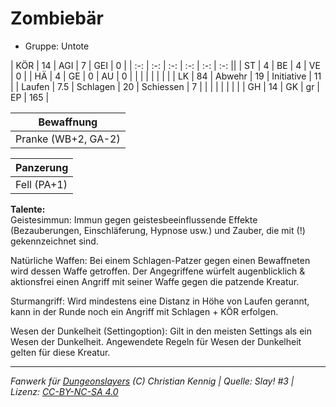 # Zombiebär  
- Gruppe: Untote  

| KÖR    | 14  | AGI      | 7  | GEI        | 0   |
| :-: | :-: | :-: | :-: | :-: | :-: ||
| ST     | 4   | BE       | 4  | VE         | 0   |
| HÄ     | 4   | GE       | 0  | AU         | 0   |
|        |     |          |    |            |     |
| LK     | 84  | Abwehr   | 19 | Initiative | 11  |
| Laufen | 7.5 | Schlagen | 20 | Schiessen  | 7   |
|        |     |          |    |            |     |
| GH     | 14  | GK       | gr | EP         | 165 |


| Bewaffnung |
| --- |
| Pranke (WB+2, GA-2) |


| Panzerung |
| --- |
| Fell (PA+1) |


**Talente:**  
Geistesimmun: Immun gegen geistesbeeinflussende Effekte (Bezauberungen, Einschläferung, Hypnose usw.) und Zauber, die mit (!) gekennzeichnet sind.

Natürliche Waffen: Bei einem Schlagen-Patzer gegen einen Bewaffneten wird dessen Waffe getroffen. Der Angegriffene würfelt augenblicklich & aktionsfrei einen Angriff mit seiner Waffe gegen die patzende Kreatur.

Sturmangriff: Wird mindestens eine Distanz in Höhe von Laufen gerannt, kann in der Runde noch ein Angriff mit Schlagen + KÖR erfolgen.

Wesen der Dunkelheit (Settingoption): Gilt in den meisten Settings als ein Wesen der Dunkelheit. Angewendete Regeln für Wesen der Dunkelheit gelten für diese Kreatur.





___
*Fanwerk für [Dungeonslayers](https://www.dungeonslayers.net/) (C) Christian Kennig | Quelle: Slay! #3 | Lizenz: [CC-BY-NC-SA 4.0](https://creativecommons.org/licenses/by-nc-sa/4.0/deed.de)*